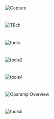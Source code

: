 #
#
![Capture](https://github.com/ashrafkgit/OpsRamp/assets/134578702/7898eb91-75f6-4e54-af79-1a622588c805)
#
#
![TEch](https://github.com/ashrafkgit/OpsRamp/assets/134578702/48ae434d-6002-407e-996a-5b0444182512)
#
#
![tools](https://github.com/ashrafkgit/OpsRamp/assets/134578702/0755cd5a-5a01-4183-969a-a7f910aa4a94)
#
#
![tools2](https://github.com/ashrafkgit/OpsRamp/assets/134578702/467bba2d-4c25-4cc5-9db4-6257b01ab203)
#
#
![tools4](https://github.com/ashrafkgit/OpsRamp/assets/134578702/b48298ae-1a1e-44ff-bfad-3a6c9631e0df)
#
#
![Opsramp Overview](https://github.com/ashrafkgit/OpsRamp/assets/134578702/cdb1cf53-124d-4c20-bb90-77e0edd6b473)
#
#
![tools5](https://github.com/ashrafkgit/OpsRamp/assets/134578702/959d7558-665f-40ed-b2f7-5d18614440ba)
#
#




